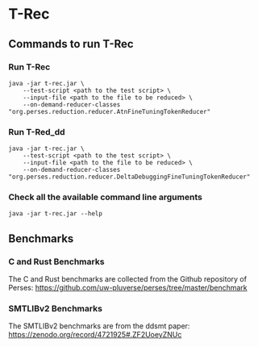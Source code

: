 # T-Rec
## Commands to run T-Rec
### Run T-Rec
```
java -jar t-rec.jar \
    --test-script <path to the test script> \
    --input-file <path to the file to be reduced> \
    --on-demand-reducer-classes "org.perses.reduction.reducer.AtnFineTuningTokenReducer"
```

### Run T-Red_dd
```
java -jar t-rec.jar \
    --test-script <path to the test script> \
    --input-file <path to the file to be reduced> \
    --on-demand-reducer-classes "org.perses.reduction.reducer.DeltaDebuggingFineTuningTokenReducer"
```
### Check all the available command line arguments
```
java -jar t-rec.jar --help
```
## Benchmarks
### C and Rust Benchmarks
The C and Rust benchmarks are collected from the Github repository of Perses:
https://github.com/uw-pluverse/perses/tree/master/benchmark
### SMTLIBv2 Benchmarks
The SMTLIBv2 benchmarks are from the ddsmt paper:
https://zenodo.org/record/4721925#.ZF2UoeyZNUc